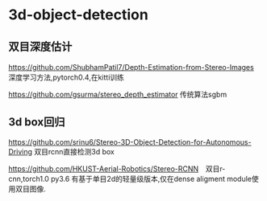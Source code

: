 # 3d-object-detection

## 双目深度估计
<https://github.com/ShubhamPatil7/Depth-Estimation-from-Stereo-Images> 　深度学习方法,pytorch0.4,在kitti训练

<https://github.com/gsurma/stereo_depth_estimator> 传统算法sgbm


## 3d box回归
<https://github.com/srinu6/Stereo-3D-Object-Detection-for-Autonomous-Driving> 双目rcnn直接检测3d box

<https://github.com/HKUST-Aerial-Robotics/Stereo-RCNN>　双目r-cnn,torch1.0 py3.6 有基于单目2d的轻量级版本,仅在dense aligment module使用双目图像.

